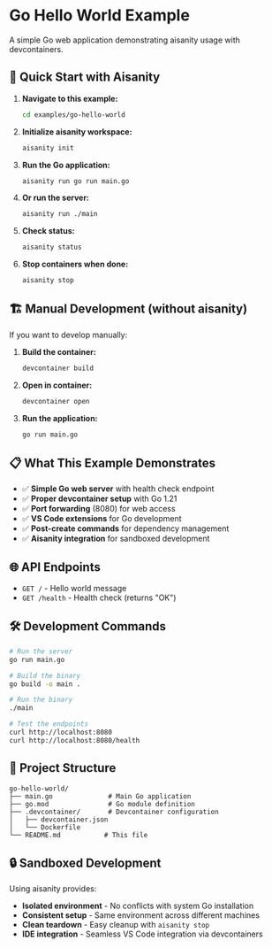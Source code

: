 # Go Hello World Example

A simple Go web application demonstrating aisanity usage with devcontainers.

## 🚀 Quick Start with Aisanity

1. **Navigate to this example:**
   ```bash
   cd examples/go-hello-world
   ```

2. **Initialize aisanity workspace:**
   ```bash
   aisanity init
   ```

3. **Run the Go application:**
   ```bash
   aisanity run go run main.go
   ```

4. **Or run the server:**
   ```bash
   aisanity run ./main
   ```

5. **Check status:**
   ```bash
   aisanity status
   ```

6. **Stop containers when done:**
   ```bash
   aisanity stop
   ```

## 🏗️ Manual Development (without aisanity)

If you want to develop manually:

1. **Build the container:**
   ```bash
   devcontainer build
   ```

2. **Open in container:**
   ```bash
   devcontainer open
   ```

3. **Run the application:**
   ```bash
   go run main.go
   ```

## 📋 What This Example Demonstrates

- ✅ **Simple Go web server** with health check endpoint
- ✅ **Proper devcontainer setup** with Go 1.21
- ✅ **Port forwarding** (8080) for web access
- ✅ **VS Code extensions** for Go development
- ✅ **Post-create commands** for dependency management
- ✅ **Aisanity integration** for sandboxed development

## 🌐 API Endpoints

- `GET /` - Hello world message
- `GET /health` - Health check (returns "OK")

## 🛠️ Development Commands

```bash
# Run the server
go run main.go

# Build the binary
go build -o main .

# Run the binary
./main

# Test the endpoints
curl http://localhost:8080
curl http://localhost:8080/health
```

## 📁 Project Structure

```
go-hello-world/
├── main.go              # Main Go application
├── go.mod               # Go module definition
├── .devcontainer/       # Devcontainer configuration
│   ├── devcontainer.json
│   └── Dockerfile
└── README.md           # This file
```

## 🔒 Sandboxed Development

Using aisanity provides:
- **Isolated environment** - No conflicts with system Go installation
- **Consistent setup** - Same environment across different machines
- **Clean teardown** - Easy cleanup with `aisanity stop`
- **IDE integration** - Seamless VS Code integration via devcontainers